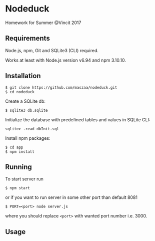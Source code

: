 # Nodeduck

Homework for Summer @Vincit 2017

## Requirements

Node.js, npm, Git and SQLite3 (CLI) required.

Works at least with Node.js version v6.94 and npm 3.10.10.

## Installation

```
$ git clone https://github.com/maszaa/nodeduck.git
$ cd nodeduck
```
Create a SQLite db:
```
$ sqlite3 db.sqlite
```
Initialize the database with predefined tables and values in SQLite CLI:
```
sqlite> .read dbInit.sql
```
Install npm packages:
```
$ cd app
$ npm install
```

## Running

To start server run

```
$ npm start
```

or if you want to run server in some other port than default 8081

```
$ PORT=<port> node server.js
```

where you should replace `<port>` with wanted port number i.e. 3000.

## Usage

